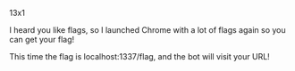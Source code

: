 13x1

I heard you like flags, so I launched Chrome with a lot of flags again so you can get your flag!

This time the flag is localhost:1337/flag, and the bot will visit your URL!
